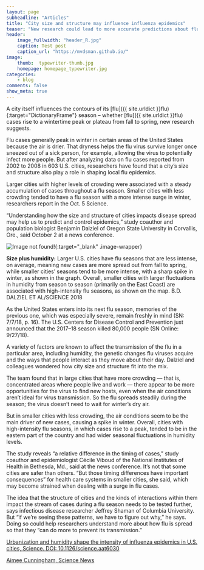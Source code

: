 ```yaml
---
layout: page
subheadline: "Articles"
title: "City size and structure may influence influenza epidemics"
teaser: "New research could lead to more accurate predictions about flu seasons"
header:
    image_fullwidth: "header_R.jpg"
    caption: Test post
    caption_url: "https://mvdsman.github.io/"
image:
    thumb:  typewriter-thumb.jpg
    homepage: homepage_typewriter.jpg
categories:
    - blog
comments: false
show_meta: true
---
```



A city itself influences the contours of its [flu]({{ site.urldict }}flu){:target="DictionaryFrame"} season – whether [flu]({{ site.urldict }}flu) cases rise to a wintertime peak or plateau from fall to spring, new research suggests.

Flu cases generally peak in winter in certain areas of the United States because the air is drier. That dryness helps the flu virus survive longer once sneezed out of a sick person, for example, allowing the virus to potentially infect more people. But after analyzing data on flu cases reported from 2002 to 2008 in 603 U.S. cities, researchers have found that a city’s size and structure also play a role in shaping local flu epidemics.

Larger cities with higher levels of crowding were associated with a steady accumulation of cases throughout a flu season. Smaller cities with less crowding tended to have a flu season with a more intense surge in winter, researchers report in the Oct. 5 Science.

“Understanding how the size and structure of cities impacts disease spread may help us to predict and control epidemics,” study coauthor and population biologist Benjamin Dalziel of Oregon State University in Corvallis, Ore., said October 2 at a news conference.

![Image not found!](https://www.sciencenews.org/sites/default/files/2018/10/100418_AC_flu_inlne_370.png){:target="_blank" .image-wrapper}

<p class="image-caption"><b>Size plus humidity:</b> Larger U.S. cities have flu seasons that are less intense, on average, meaning new cases are more spread out from fall to spring, while smaller cities’ seasons tend to be more intense, with a sharp spike in winter, as shown in the graph. Overall, smaller cities with larger fluctuations in humidity from season to season (primarily on the East Coast) are associated with high-intensity flu seasons, as shown on the map. <a>B.D. DALZIEL ET AL/SCIENCE 2018</a></p>

As the United States enters into its next flu season, memories of the previous one, which was especially severe, remain freshly in mind (SN: 7/7/18, p. 16). The U.S. Centers for Disease Control and Prevention just announced that the 2017–18 season killed 80,000 people (SN Online: 9/27/18).

A variety of factors are known to affect the transmission of the flu in a particular area, including humidity, the genetic changes flu viruses acquire and the ways that people interact as they move about their day. Dalziel and colleagues wondered how city size and structure fit into the mix.

The team found that in large cities that have more crowding — that is, concentrated areas where people live and work — there appear to be more opportunities for the virus to find new hosts, even when the air conditions aren’t ideal for virus transmission. So the flu spreads steadily during the season; the virus doesn’t need to wait for winter’s dry air.

But in smaller cities with less crowding, the air conditions seem to be the main driver of new cases, causing a spike in winter. Overall, cities with high-intensity flu seasons, in which cases rise to a peak, tended to be in the eastern part of the country and had wider seasonal fluctuations in humidity levels.

The study reveals “a relative difference in the timing of cases,” study coauthor and epidemiologist Cécile Viboud of the National Institutes of Health in Bethesda, Md., said at the news conference. It’s not that some cities are safer than others. “But those timing differences have important consequences” for health care systems in smaller cities, she said, which may become strained when dealing with a surge in flu cases.

The idea that the structure of cities and the kinds of interactions within them impact the stream of cases during a flu season needs to be tested further, says infectious disease researcher Jeffrey Shaman of Columbia University. But “if we’re seeing these patterns, we have to figure out why,” he says. Doing so could help researchers understand more about how flu is spread so that they “can do more to prevent its transmission.”


<a href="http://science.sciencemag.org/content/362/6410/75">Urbanization and humidity shape the intensity of influenza epidemics in U.S. cities, Science. DOI: 10.1126/science.aat6030</a>

<a href="https://www.sciencenews.org/article/city-size-and-structure-may-influence-influenza-epidemics">Aimee Cunningham, Science News</a>


